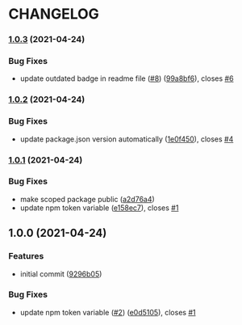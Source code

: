 # CHANGELOG

### [1.0.3](https://github.com/jmosawy/prettier-config/compare/v1.0.2...v1.0.3) (2021-04-24)


### Bug Fixes

* update outdated badge in readme file ([#8](https://github.com/jmosawy/prettier-config/issues/8)) ([99a8bf6](https://github.com/jmosawy/prettier-config/commit/99a8bf63c32df66c036d3c5f807560fd471adb18)), closes [#6](https://github.com/jmosawy/prettier-config/issues/6)

### [1.0.2](https://github.com/jmosawy/prettier-config/compare/v1.0.1...v1.0.2) (2021-04-24)


### Bug Fixes

* update package.json version automatically ([1e0f450](https://github.com/jmosawy/prettier-config/commit/1e0f45094781646385cdc3b4bf5a792952199ebd)), closes [#4](https://github.com/jmosawy/prettier-config/issues/4)

### [1.0.1](https://github.com/jmosawy/prettier-config/compare/v1.0.0...v1.0.1) (2021-04-24)


### Bug Fixes

* make scoped package public ([a2d76a4](https://github.com/jmosawy/prettier-config/commit/a2d76a40ea603cc8f532cfffd4c0ac2d3c4955a7))
* update npm token variable ([e158ec7](https://github.com/jmosawy/prettier-config/commit/e158ec7ac48a2e7bda448626893a2bdb00fd0b8d)), closes [#1](https://github.com/jmosawy/prettier-config/issues/1)

## 1.0.0 (2021-04-24)


### Features

* initial commit ([9296b05](https://github.com/jmosawy/prettier-config/commit/9296b05f5c716b73ef0929526183f0cb42fba08b))


### Bug Fixes

* update npm token variable ([#2](https://github.com/jmosawy/prettier-config/issues/2)) ([e0d5105](https://github.com/jmosawy/prettier-config/commit/e0d51053097c82c3e2412c73a3eab5dafafa7502)), closes [#1](https://github.com/jmosawy/prettier-config/issues/1)
